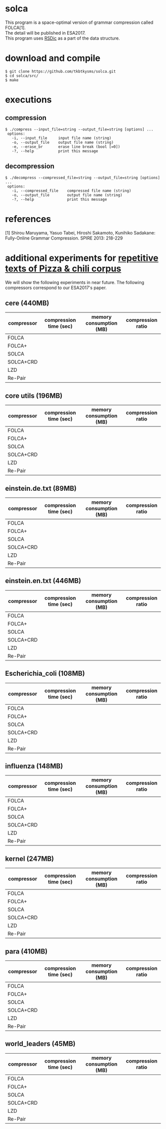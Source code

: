 # solca
This program is a space-optimal version of grammar compression called FOLCA[1].  
The detail will be published in ESA2017.  
This program uses [RSDic](https://code.google.com/archive/p/rsdic/) as a part of the data structure.

# download and compile
    $ git clone https://github.com/tkbtkysms/solca.git  
    $ cd solca/src/  
    $ make

# executions
## compression
    $ ./compress --input_file=string --output_file=string [options] ...   
     options:  
       -i, --input_file     input file name (string)  
       -o, --output_file    output file name (string)  
       -e, --erase_br       erase line break (bool [=0])  
       -?, --help           print this message  

## decompression
    $ ./decompress --compressed_file=string --output_file=string [options] ...   
     options:  
       -i, --compressed_file    compressed file name (string)  
       -o, --output_file        output file name (string)  
       -?, --help               print this message  
  
# references
[1] Shirou Maruyama, Yasuo Tabei, Hiroshi Sakamoto, Kunihiko Sadakane:  
Fully-Online Grammar Compression. SPIRE 2013: 218-229


# additional experiments for [repetitive texts of Pizza & chili corpus](http://pizzachili.dcc.uchile.cl/repcorpus/real/)
We will show the following experiments in near future.
The following compressors correspond to our ESA2017's paper.

## cere (440MB)

|compressor|compression time (sec)| memory consumption (MB)|compression ratio|
|---|---|---|---|
|FOLCA||||
|FOLCA+||||
|SOLCA||||
|SOLCA+CRD||||
|LZD||||
|Re-Pair||||

##  core utils (196MB)

|compressor|compression time (sec)| memory consumption (MB)|compression ratio|
|---|---|---|---|
|FOLCA||||
|FOLCA+||||
|SOLCA||||
|SOLCA+CRD||||
|LZD||||
|Re-Pair||||

## einstein.de.txt (89MB)

|compressor|compression time (sec)| memory consumption (MB)|compression ratio|
|---|---|---|---|
|FOLCA||||
|FOLCA+||||
|SOLCA||||
|SOLCA+CRD||||
|LZD||||
|Re-Pair||||

## einstein.en.txt (446MB) 

|compressor|compression time (sec)| memory consumption (MB)|compression ratio|
|---|---|---|---|
|FOLCA||||
|FOLCA+||||
|SOLCA||||
|SOLCA+CRD||||
|LZD||||
|Re-Pair||||
## Escherichia_coli (108MB) 

|compressor|compression time (sec)| memory consumption (MB)|compression ratio|
|---|---|---|---|
|FOLCA||||
|FOLCA+||||
|SOLCA||||
|SOLCA+CRD||||
|LZD||||
|Re-Pair||||

## influenza (148MB)

|compressor|compression time (sec)| memory consumption (MB)|compression ratio|
|---|---|---|---|
|FOLCA||||
|FOLCA+||||
|SOLCA||||
|SOLCA+CRD||||
|LZD||||
|Re-Pair||||

## kernel (247MB)

|compressor|compression time (sec)| memory consumption (MB)|compression ratio|
|---|---|---|---|
|FOLCA||||
|FOLCA+||||
|SOLCA||||
|SOLCA+CRD||||
|LZD||||
|Re-Pair||||

## para (410MB)

|compressor|compression time (sec)| memory consumption (MB)|compression ratio|
|---|---|---|---|
|FOLCA||||
|FOLCA+||||
|SOLCA||||
|SOLCA+CRD||||
|LZD||||
|Re-Pair||||

## world_leaders (45MB)

|compressor|compression time (sec)| memory consumption (MB)|compression ratio|
|---|---|---|---|
|FOLCA||||
|FOLCA+||||
|SOLCA||||
|SOLCA+CRD||||
|LZD||||
|Re-Pair||||
